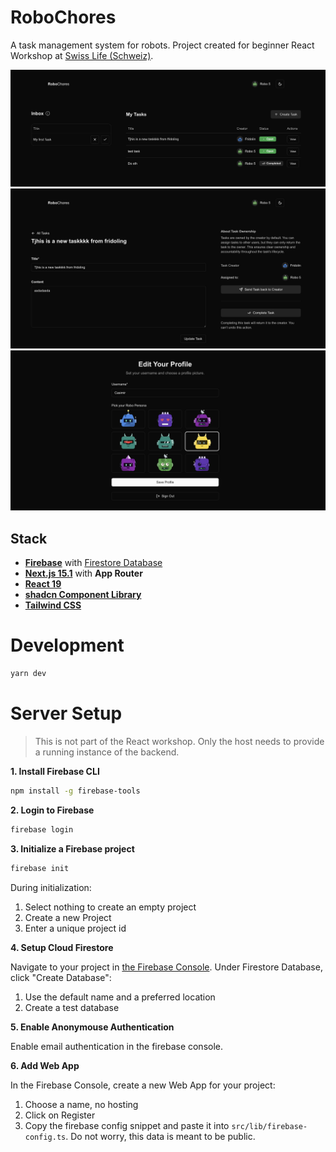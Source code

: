 # RoboChores

A task management system for robots. Project created for beginner React Workshop at [Swiss Life (Schweiz)](https://www.swisslife.ch/).

![Preview](preview-0.png)
![Preview](preview-1.png)
![Preview](preview-2.png)

## **Stack**

- [**Firebase**](https://firebase.google.com/) with [Firestore Database](https://firebase.google.com/products/firestore)
- [**Next.js 15.1**](https://nextjs.org/docs) with **App Router**
- [**React 19**](https://react.dev/)
- [**shadcn Component Library**](https://ui.shadcn.com/)
- [**Tailwind CSS**](https://tailwindcss.com/)

# Development

```bash
yarn dev
```

# Server Setup

> This is not part of the React workshop. Only the host needs to provide a running instance of the backend.

**1. Install Firebase CLI**

```bash
npm install -g firebase-tools
```

**2. Login to Firebase**

```bash
firebase login
```

**3. Initialize a Firebase project**

```bash
firebase init
```

During initialization:

1. Select nothing to create an empty project
1. Create a new Project
1. Enter a unique project id

**4. Setup Cloud Firestore**

Navigate to your project in [the Firebase Console](https://console.firebase.google.com/). Under Firestore Database, click "Create Database":

1. Use the default name and a preferred location
1. Create a test database

**5. Enable Anonymouse Authentication**

Enable email authentication in the firebase console.

**6. Add Web App**

In the Firebase Console, create a new Web App for your project:

1. Choose a name, no hosting
1. Click on Register
1. Copy the firebase config snippet and paste it into `src/lib/firebase-config.ts`. Do not worry, this data is meant to be public.
